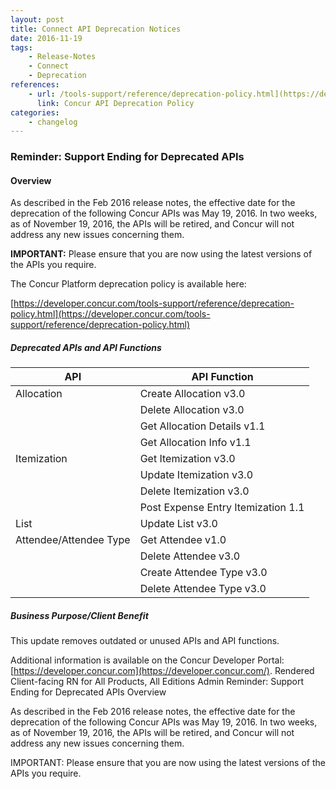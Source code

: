 ```yaml
---
layout: post
title: Connect API Deprecation Notices
date: 2016-11-19
tags:
    - Release-Notes
    - Connect
    - Deprecation
references:
    - url: /tools-support/reference/deprecation-policy.html](https://developer.concur.com/tools-support/reference/deprecation-policy.html
      link: Concur API Deprecation Policy
categories:
    - changelog
---
```


### Reminder: Support Ending for Deprecated APIs

#### Overview

As described in the Feb 2016 release notes, the effective date for the deprecation of the following Concur APIs was May 19, 2016. In two weeks, as of November 19, 2016, the APIs will be retired, and Concur will not address any new issues concerning them.

**IMPORTANT:** Please ensure that you are now using the latest versions of the APIs you require.

The Concur Platform deprecation policy is available here:

[https://developer.concur.com/tools-support/reference/deprecation-policy.html](https://developer.concur.com/tools-support/reference/deprecation-policy.html)

##### Deprecated APIs and API Functions

| API | API Function |
| --- | --- |
| Allocation | Create Allocation v3.0 |
|   | Delete Allocation v3.0 |
|   | Get Allocation Details v1.1 |
|   | Get Allocation Info v1.1 |
| Itemization | Get Itemization v3.0 |
|   | Update Itemization v3.0 |
|   | Delete Itemization v3.0 |
|   | Post Expense Entry Itemization 1.1 |
| List | Update List v3.0 |
| Attendee/Attendee Type | Get Attendee  v1.0 |
|   | Delete Attendee v3.0 |
|   | Create Attendee Type v3.0 |
|   | Delete Attendee Type v3.0 |

##### Business Purpose/Client Benefit

This update removes outdated or unused APIs and API functions.

Additional information is available on the Concur Developer Portal: [https://developer.concur.com](https://developer.concur.com/).
Rendered
Client-facing RN for All Products, All Editions
Admin
Reminder: Support Ending for Deprecated APIs
Overview

As described in the Feb 2016 release notes, the effective date for the deprecation of the following Concur APIs was May 19, 2016. In two weeks, as of November 19, 2016, the APIs will be retired, and Concur will not address any new issues concerning them.

IMPORTANT: Please ensure that you are now using the latest versions of the APIs you require.
